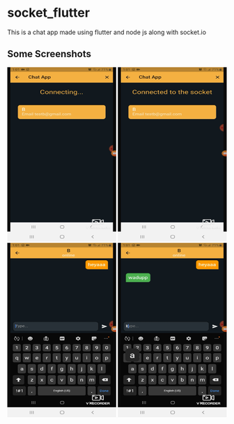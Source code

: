 # socket_flutter
This is a chat app made using flutter and node js along with socket.io

<h2>Some Screenshots</h2>
<div>
  <img src = 'Preview/1 (1).jpg' width="250px" height="400px">  
  <img src = 'Preview/1 (4).jpg' width="250px" height="400px"> 
  <img src = 'Preview/1 (2).jpg' width="250px" height="400px">  
  <img src = 'Preview/1 (3).jpg' width="250px" height="400px">  

 </div>
